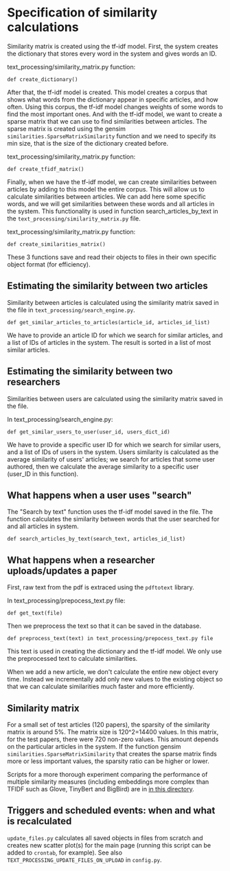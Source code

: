 # Specification of similarity calculations

Similarity matrix is created using the tf-idf model. First, the system creates the dictionary that stores every word in the system and gives words an ID.

text_processing/similarity_matrix.py function:

    def create_dictionary()

After that, the tf-idf model is created. This model creates a corpus that shows what words from the dictionary appear in specific articles, and how often.
Using this corpus, the tf-idf model changes weights of some words to find the most important ones. And with the tf-idf model, we want to create a sparse matrix that we can use to find similarities between articles.
The sparse matrix is created using the gensim `similarities.SparseMatrixSimilarity` function and we need to specify its min size, that is the size of the dictionary created before.

text_processing/similarity_matrix.py function:

    def create_tfidf_matrix()

Finally, when we have the tf-idf model, we can create similarities between articles by adding to this model the entire corpus. 
This will allow us to calculate similarities between articles. We can add here some specific words, and we will get similarities between these words and all articles in the system.
This functionality is used in function search_articles_by_text in the `text_processing/similarity_matrix.py` file. 

text_processing/similarity_matrix.py function:

    def create_similarities_matrix()

These 3 functions save and read their objects to files in their own specific object format (for efficiency).

## Estimating the similarity between two articles

Similarity between articles is calculated using the similarity matrix saved in the file in `text_processing/search_engine.py`.

    def get_similar_articles_to_articles(article_id, articles_id_list)

We have to provide an article ID for which we search for similar articles, and a list of IDs of articles in the system. The result is sorted in a list of most similar articles.

## Estimating the similarity between two researchers

Similarities between users are calculated using the similarity matrix saved in the file.

In text_processing/search_engine.py:

    def get_similar_users_to_user(user_id, users_dict_id)

We have to provide a specific user ID for which we search for similar users, and a list of IDs of users in the system.
Users similarity is calculated as the average similarity of users' articles; we search for articles that some user authored, then we calculate the average similarity to a specific user (user_ID in this function).


## What happens when a user uses "search"

The "Search by text" function uses the tf-idf model saved in the file. The function calculates the similarity between words that the user searched for and all articles in system. 

    def search_articles_by_text(search_text, articles_id_list)


## What happens when a researcher uploads/updates a paper

First, raw text from the pdf is extraced using the `pdftotext` library.

In text_processing/prepocess_text.py file:

    def get_text(file) 

Then we preprocess the text so that it can be saved in the database. 

    def preprocess_text(text) in text_processing/prepocess_text.py file

This text is used in creating the dictionary and the tf-idf model. We only use the preprocessed text to calculate similarities.

When we add a new article, we don't calculate the entire new object every time. Instead we incrementally add only new values to the existing object so that we can calculate similarities much faster and more efficiently.


## Similarity matrix

For a small set of test articles (120 papers), the sparsity of the similarity matrix is around 5%. 
The matrix size is 120^2=14400 values.
In this matrix, for the test papers, there were 720 non-zero values. 
This amount depends on the particular articles in the system. 
If the function gensim `similarities.SparseMatrixSimilarity` that creates the sparse matrix finds more or less important values, the sparsity ratio can be higher or lower.

Scripts for a more thorough experiment comparing the performance of multiple similarity measures (including embeddings more complex than TFIDF such as Glove, TinyBert and BigBird) are in [in this directory](tests/similarity/).



## Triggers and scheduled events: when and what is recalculated

`update_files.py` calculates all saved objects in files from scratch and creates new scatter plot(s) for the main page (running this script can be added to `crontab`, for example). See also `TEXT_PROCESSING_UPDATE_FILES_ON_UPLOAD` in `config.py`.
